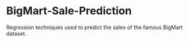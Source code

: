# BigMart-Sale-Prediction
Regression techniques used to predict the sales of the famous BigMart dataset. 
